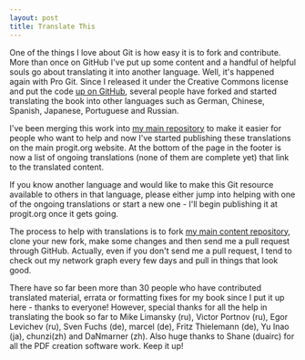 ```yaml
---
layout: post
title: Translate This
---
```


One of the things I love about Git is how easy it is to fork and contribute.
More than once on GitHub I've put up some content and a handful of helpful 
souls go about translating it into another language.  Well, it's happened
again with Pro Git.  Since I released it under the Creative Commons license
and put the code <a href="http://github.com/progit/progit">up on GitHub</a>,
several people have forked and started translating the book into other
languages such as German, Chinese, Spanish, Japanese, Portuguese and Russian.

I've been merging this work into <a href="http://github.com/progit/progit">my 
main repository</a> to make it easier for people who want to help and now I've
started publishing these translations on the main progit.org website.  At the
bottom of the page in the footer is now a list of ongoing translations (none
of them are complete yet) that link to the translated content.

If you know another language and would like to make this Git resource 
available to others in that language, please either jump into helping with 
one of the ongoing translations or start a new one - I'll begin publishing it
at progit.org once it gets going.

The process to help with translations is to fork 
<a href="http://github.com/progit/progit">my main content repository</a>, 
clone your new fork, make some changes and then send me a pull request through
GitHub.  Actually, even if you don't send me a pull request, I tend to check
out my network graph every few days and pull in things that look good.

There have so far been more than 30 people who have contributed translated
material, errata or formatting fixes for my book since I put it up here - 
thanks to everyone!  However, special thanks for all the help in translating 
the book so far to Mike Limansky (ru), Victor Portnov (ru), Egor Levichev (ru), Sven Fuchs (de), marcel (de), Fritz Thielemann (de), Yu Inao (ja), chunzi(zh) and DaNmarner (zh).  Also huge thanks to Shane (duairc)
for all the PDF creation software work.  Keep it up!
